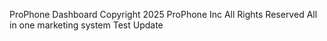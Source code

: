 ProPhone Dashboard
Copyright 2025 ProPhone Inc All Rights Reserved
All in one marketing system
Test Update
